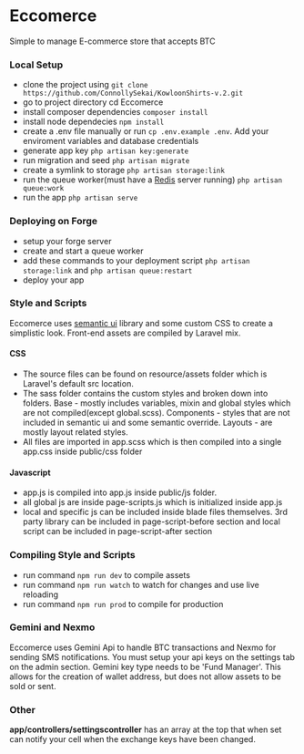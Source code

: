 # Eccomerce
Simple to manage E-commerce store that accepts BTC

### Local Setup
- clone the project using `git clone https://github.com/ConnollySekai/KowloonShirts-v.2.git`
- go to project directory cd Eccomerce
- install composer dependencies `composer install`
- install node dependecies `npm install`
- create a .env file manually or run `cp .env.example .env`. Add your enviroment variables and database credentials
- generate app key `php artisan key:generate`
- run migration and seed `php artisan migrate`
- create a symlink to storage `php artisan storage:link`
- run the queue worker(must have a [Redis](https://redis.io/) server running) `php artisan queue:work`
- run the app `php artisan serve`

### Deploying on Forge
- setup your forge server
- create and start a queue worker
- add these commands to your deployment script `php artisan storage:link` and `php artisan queue:restart`
- deploy your app

### Style and Scripts
Eccomerce uses [semantic ui](https://semantic-ui.com) library and some custom CSS to create a simplistic look.
Front-end assets are compiled by Laravel mix.

#### CSS
- The source files can be found on resource/assets folder which is Laravel's default src location.
- The sass folder contains the custom styles and broken down into folders. Base - mostly includes variables, mixin and global styles which are not compiled(except global.scss). Components - styles that are not included in semantic ui and some semantic override. Layouts - are mostly layout related styles.
- All files are imported in app.scss which is then compiled into a single app.css inside public/css folder

#### Javascript
- app.js is compiled into app.js inside public/js folder.
- all global js are inside page-scripts.js which is initialized inside app.js
- local and specific js can be included inside blade files themselves. 3rd party library can be included in page-script-before section and local script can be included in page-script-after section

### Compiling Style and Scripts
- run command `npm run dev` to compile assets
- run command `npm run watch` to watch for changes and use live reloading
- run command `npm run prod` to compile for production


### Gemini and Nexmo
Eccomerce uses Gemini Api to handle BTC transactions and Nexmo for sending SMS notifications. You must setup your api keys on the settings tab on the admin section.
Gemini key type needs to be 'Fund Manager'. This allows for the creation of wallet address, but does not allow assets to be sold or sent.

### Other
**app/controllers/settingscontroller** has an array at the top that when set can notify your cell when the exchange keys have been changed.
